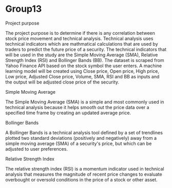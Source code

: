 # Group13

Project purpose

The project purpose is to determine if there is any correlation between stock price movement and technical analysis. Technical analysis uses technical indicators which are mathmatical calculations that are used by traders to predict the future price of a security. The technical indicators that will be used in the study are the Simple Moving Average (SMA), Relative Strength Index (RSI) and Bollinger Bands (BB). The dataset is scraped from Yahoo Finance API based on the stock symbol the user enters. A machine learning model will be created using Close price, Open price, High price, Low price, Adjusted Close price, Volume, SMA, RSI and BB as inputs and the output will be adjusted close price of the security.

Simple Moving Average

The Simple Moving Average (SMA) is a simple and most commonly used in technical analysis because it helps smooth out the price data over a specified time frame by creating an updated average price.

Bollinger Bands

A Bollinger Bands is a technical analysis tool defined by a set of trendlines plotted two standard deviations (positively and negatively) away from a simple moving average (SMA) of a security's price, but which can be adjusted to user preferences.

Relative Strength Index

The relative strength index (RSI) is a momentum indicator used in technical analysis that measures the magnitude of recent price changes to evaluate overbought or oversold conditions in the price of a stock or other asset.

